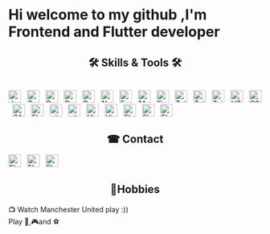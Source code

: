 <h1>Hi welcome to my github ,I'm Frontend and Flutter developer </h1>
<h2 align="center">🛠 Skills & Tools 🛠</h2>
<br>
<span><img src="https://img.shields.io/badge/JavaScript-F7DF1E?logo=javascript&logoColor=black" alt="JavaScript logo" title="JavaScript" height="25" /></span>
&nbsp;
<span><img src="https://img.shields.io/badge/TypeScript-007ACC?logo=typescript&logoColor=white" alt="TypeScript logo" title="TypeScript" height="25" /></span>
&nbsp;
<span><img src="https://img.shields.io/badge/ReactJS-282C34?logo=react&logoColor=61DAFB" alt="ReactJS logo" title="ReactJS" height="25" /></span>
&nbsp;
<span><img src="https://img.shields.io/badge/NextJS-282C34?logo=Next.js&logoColor=white" alt="ReactJS logo" title="ReactJS" height="25" /></span>
&nbsp;
<span><img src="https://img.shields.io/badge/Redux-593D88?logo=redux&logoColor=white" alt="Redux logo" title="Redux" height="25" /></span>
&nbsp;
<span><img src="https://img.shields.io/badge/Node.js-43853D?logo=node.js&logoColor=white" alt="Node.js logo" title="Node.js" height="25" /></span>
&nbsp;
<span><img src="https://img.shields.io/badge/Express-fff?logo=express&logoColor=black" alt="Express.js logo" title="Express.js" height="25" /></span>
&nbsp;
<span><img src="https://img.shields.io/badge/MongoDB-4EA94B?logo=mongodb&logoColor=white" alt="MongoDB logo" title="MongoDB" height="25" /></span>
&nbsp;
<span><img src="https://img.shields.io/badge/Firebase-039be5?logo=firebase&logoColor=FFCA28" alt="Firebase logo" title="Firebase" height="25" /></span>
&nbsp;
<span><img src="https://img.shields.io/badge/Tailwind%20CSS-282C34?logo=tailwind-css&logoColor=38B2AC" alt="TailwindCSS logo" title="TailwindCSS" height="25" /></span>
&nbsp;
<span><img src="https://img.shields.io/badge/jQuery-0769AD?logo=jquery&logoColor=white" alt="TailwindCSS logo" title="TailwindCSS" height="25" /></span>
&nbsp;
<span><img src="https://img.shields.io/badge/Bootstrap-563D7C?logo=bootstrap&logoColor=white" alt="TailwindCSS logo" title="TailwindCSS" height="25" /></span>
&nbsp;
<span><img src="https://img.shields.io/badge/HTML5-E34F26?logo=html5&logoColor=white" alt="HTML5 logo" title="HTML5" height="25" /></span>
&nbsp;
<span><img src="https://img.shields.io/badge/CSS3-1572B6?logo=css3&logoColor=white" alt="CSS3 logo" title="CSS3" height="25" /></span>
&nbsp;
<span><img src="https://img.shields.io/badge/Sass-CC6699?logo=sass&logoColor=white" alt="SASS logo" title="SASS" height="25" /></span>
&nbsp;
<span><img src="https://img.shields.io/badge/Styled%20Component-0d1117?logo=styledcomponents&logoColor=white" alt="Flutter logo" title="Flutter" height="25" /></span>
&nbsp;
<span><img src="https://img.shields.io/badge/Git-282C34?logo=git&logoColor=F05032" alt="git logo" title="Git" height="25" /></span>
&nbsp;
<span><img src="https://img.shields.io/badge/GitHub-282C34?logo=github&logoColor=white" alt="git logo" title="Git" height="25" /></span>
&nbsp;
<span><img src="https://img.shields.io/badge/VS%20Code-282C34?logo=visual-studio-code&logoColor=007ACC" alt="Visual Studio Code logo" title="Visual Studio Code" height="25" /></span>
&nbsp;
<span><img src="https://img.shields.io/badge/Python-1572B6?logo=python&logoColor=yellow" alt="Visual Studio Code logo" title="Python" height="25" /></span>
&nbsp;
<span><img src="https://img.shields.io/badge/Flutter-fff?logo=flutter&logoColor=blue" alt="Flutter logo" title="Flutter" height="25" /></span>
&nbsp;
<span><img src="https://img.shields.io/badge/Heroku-430098?logo=heroku&logoColor=white" alt="Flutter logo" title="Flutter" height="25" /></span>
&nbsp;
<span><img src="https://img.shields.io/badge/Debian-black?logo=debian&logoColor=purple" alt="Flutter logo" title="Flutter" height="25" /></span>
<h2 align=center> ☎ Contact</h2>
<span>
<a href='mailto:nghoangviet2000@gmail.com'style='text-decoration:none'>
<img src="https://img.shields.io/badge/Mail-red?logo=gmail&logoColor=white" alt="Flutter logo" title="Flutter" height="25" />
</a>
</span>
&nbsp;
<span>
<a href='https://t.me/gordon_nguyen392'style='text-decoration:none'>
<img src="https://img.shields.io/badge/Telegram-blue?logo=telegram&logoColor=white" alt="Flutter logo" title="Flutter" height="25" />
</a>
</span>
&nbsp;
<span>
<a href='https://join.skype.com/invite/UFdqrlWyO4cG'style='text-decoration:none'>
<img src="https://img.shields.io/badge/Skype-blue?logo=skype&logoColor=white" alt="Flutter logo" title="Flutter" height="25" />
</a>
</span>
<h2 align=center>🎉Hobbies</h2>
📺 Watch Manchester United play :)) </br>
Play 🎸,🎮and ⚽
